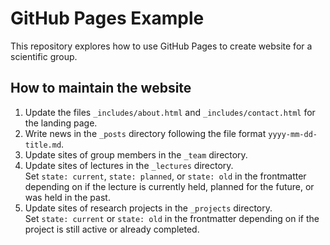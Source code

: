 # GitHub Pages Example

This repository explores how to use GitHub Pages to create website for a scientific
group.

## How to maintain the website

1. Update the files `_includes/about.html` and `_includes/contact.html` for the
   landing page.
2. Write news in the `_posts` directory following the file format `yyyy-mm-dd-title.md`.
3. Update sites of group members in the `_team` directory.
4. Update sites of lectures in the `_lectures` directory. \
   Set `state: current`, `state: planned`, or `state: old` in the frontmatter
   depending on if the lecture is currently held, planned for the future, or was
   held in the past.
5. Update sites of research projects in the `_projects` directory. \
   Set `state: current` or `state: old` in the frontmatter depending on if the
   project is still active or already completed.